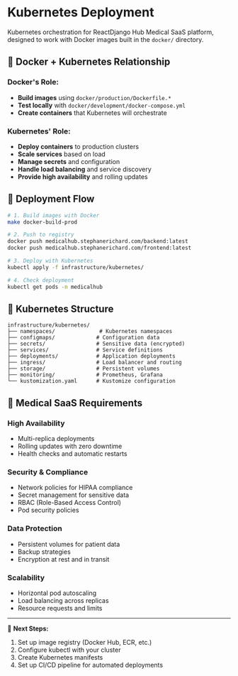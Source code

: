 # Kubernetes Deployment

Kubernetes orchestration for ReactDjango Hub Medical SaaS platform, designed to work with Docker images built in the `docker/` directory.

## 🔄 **Docker + Kubernetes Relationship**

### **Docker's Role:**
- **Build images** using `docker/production/Dockerfile.*`
- **Test locally** with `docker/development/docker-compose.yml`
- **Create containers** that Kubernetes will orchestrate

### **Kubernetes' Role:**
- **Deploy containers** to production clusters
- **Scale services** based on load
- **Manage secrets** and configuration
- **Handle load balancing** and service discovery
- **Provide high availability** and rolling updates

## 🚀 **Deployment Flow**

```bash
# 1. Build images with Docker
make docker-build-prod

# 2. Push to registry
docker push medicalhub.stephanerichard.com/backend:latest
docker push medicalhub.stephanerichard.com/frontend:latest

# 3. Deploy with Kubernetes
kubectl apply -f infrastructure/kubernetes/

# 4. Check deployment
kubectl get pods -n medicalhub
```

## 📁 **Kubernetes Structure**

```
infrastructure/kubernetes/
├── namespaces/              # Kubernetes namespaces
├── configmaps/             # Configuration data
├── secrets/                # Sensitive data (encrypted)
├── services/               # Service definitions
├── deployments/            # Application deployments
├── ingress/                # Load balancer and routing
├── storage/                # Persistent volumes
├── monitoring/             # Prometheus, Grafana
└── kustomization.yaml      # Kustomize configuration
```

## 🏥 **Medical SaaS Requirements**

### **High Availability**
- Multi-replica deployments
- Rolling updates with zero downtime
- Health checks and automatic restarts

### **Security & Compliance**
- Network policies for HIPAA compliance
- Secret management for sensitive data
- RBAC (Role-Based Access Control)
- Pod security policies

### **Data Protection**
- Persistent volumes for patient data
- Backup strategies
- Encryption at rest and in transit

### **Scalability**
- Horizontal pod autoscaling
- Load balancing across replicas
- Resource requests and limits

---

🎯 **Next Steps:**
1. Set up image registry (Docker Hub, ECR, etc.)
2. Configure kubectl with your cluster
3. Create Kubernetes manifests
4. Set up CI/CD pipeline for automated deployments